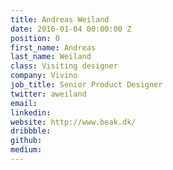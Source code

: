 ```yaml
---
title: Andreas Weiland
date: 2016-01-04 00:00:00 Z
position: 0
first_name: Andreas
last_name: Weiland
class: Visiting designer
company: Vivino
job_title: Senior Product Designer
twitter: aweiland
email: 
linkedin: 
website: http://www.beak.dk/
dribbble: 
github: 
medium: 
---
```


